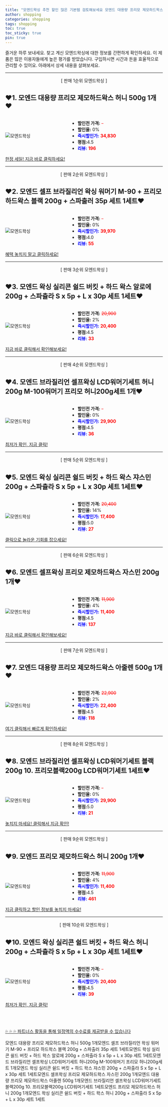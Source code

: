 ```yaml
---
title: "모엔드왁싱 추천 할인 많은 기본템 검토해보세요 모엔드 대용량 프리모 제모하드왁스 허니"
author: shopping
categories: shopping
tags: shopping
toc: true
toc_sticky: true
pin: true
---
```

즐거운 하루 보내세요. 찾고 계신 모엔드왁싱에 대한 정보를 간편하게 확인하세요. 이 제품은 많은 이용자들에게 높은 평가를 받았습니다. 구입하시면 시간과 돈을 효율적으로 관리할 수 있어요. 아래에서 상세 내용을 살펴보세요.

---
<p class="toplist" style="margin: 0 auto; display: block; width: fit-content;">[ 판매 1순위 모엔드왁싱 ]</p>

<h2><strong>❤️1. 모엔드 대용량 프리모 제모하드왁스 허니 500g 1개❤️</strong></h2>

<div style="display: flex; align-items: center;">
    <div style="flex: 0.4;">
        <img src="https://thumbnail9.coupangcdn.com/thumbnails/remote/230x230ex/image/retail/images/2020/07/29/9/2/df280d26-3976-48c8-b0a9-4fd399da9877.jpg" alt="모엔드왁싱" style="max-width: 100%;">
    </div>
    <div style="flex: 0.6; margin-left: 10px;">
        <ul>
            <li><strong>할인전 가격:</strong> <del style="color: red;">-</del></li>
            <li><strong>할인율:</strong> 0%</li>
            <li><span style='color:blue'><strong>즉시할인가:</strong></span> <span style='color:red'><strong>34,830</strong></span></li>
            <li><strong>평점:</strong>4.5</li>
            <li><span style='color:blue'><strong>리뷰:</strong></span> <span style='color:red'><strong>196</strong></span></li>
        </ul>
    </div>
</div>
<div class="center">
    <a href="https://William4Davisa.github.io?lptag=AF9450613&subid=githubio&pageKey=8207855178&traceid=V0-153&itemId=3208594460&vendorItemId=71195940437" class="myButton">
        한정 세일! 지금 바로 클릭하세요!
    </a>
</div>


---
<p class="toplist" style="margin: 0 auto; display: block; width: fit-content;">[ 판매 2순위 모엔드왁싱 ]</p>

<h2><strong>❤️2. 모엔드 셀프 브라질리언 왁싱 워머기 M-90 + 프리모 하드왁스 블랙 200g + 스파출러 35p 세트 1세트❤️</strong></h2>

<div style="display: flex; align-items: center;">
    <div style="flex: 0.4;">
        <img src="https://thumbnail6.coupangcdn.com/thumbnails/remote/230x230ex/image/retail/images/2020/08/10/15/6/45f7a210-9e60-48fd-9e79-10a2f2b2784e.jpg" alt="모엔드왁싱" style="max-width: 100%;">
    </div>
    <div style="flex: 0.6; margin-left: 10px;">
        <ul>
            <li><strong>할인전 가격:</strong> <del style="color: red;">-</del></li>
            <li><strong>할인율:</strong> 0%</li>
            <li><span style='color:blue'><strong>즉시할인가:</strong></span> <span style='color:red'><strong>39,970</strong></span></li>
            <li><strong>평점:</strong>4.0</li>
            <li><span style='color:blue'><strong>리뷰:</strong></span> <span style='color:red'><strong>55</strong></span></li>
        </ul>
    </div>
</div>
<div class="center">
    <a href="https://William4Davisa.github.io?lptag=AF9450613&subid=githubio&pageKey=2057315529&traceid=V0-153&itemId=3496979077&vendorItemId=71483203677" class="myButton">
        혜택 놓치지 말고 클릭하세요!
    </a>
</div>


---
<p class="toplist" style="margin: 0 auto; display: block; width: fit-content;">[ 판매 3순위 모엔드왁싱 ]</p>

<h2><strong>❤️3. 모엔드 왁싱 실리콘 쉴드 버킷 + 하드 왁스 알로에 200g + 스파츌라 S x 5p + L x 30p 세트 1세트❤️</strong></h2>

<div style="display: flex; align-items: center;">
    <div style="flex: 0.4;">
        <img src="https://thumbnail10.coupangcdn.com/thumbnails/remote/230x230ex/image/retail/images/2020/07/15/14/6/f8355cd7-9691-46db-ac65-65cbc4681135.jpg" alt="모엔드왁싱" style="max-width: 100%;">
    </div>
    <div style="flex: 0.6; margin-left: 10px;">
        <ul>
            <li><strong>할인전 가격:</strong> <del style="color: red;">20,900</del></li>
            <li><strong>할인율:</strong> 2%</li>
            <li><span style='color:blue'><strong>즉시할인가:</strong></span> <span style='color:red'><strong>20,400</strong></span></li>
            <li><strong>평점:</strong>4.5</li>
            <li><span style='color:blue'><strong>리뷰:</strong></span> <span style='color:red'><strong>33</strong></span></li>
        </ul>
    </div>
</div>
<div class="center">
    <a href="https://William4Davisa.github.io?lptag=AF9450613&subid=githubio&pageKey=1825536996&traceid=V0-153&itemId=3106165243&vendorItemId=71093931478" class="myButton">
        지금 바로 클릭해서 확인해보세요!
    </a>
</div>


---
<p class="toplist" style="margin: 0 auto; display: block; width: fit-content;">[ 판매 4순위 모엔드왁싱 ]</p>

<h2><strong>❤️4. 모엔드 브라질리언 셀프왁싱 LCD워머기세트 허니200g M-100워머기 프리모 허니200g세트 1개❤️</strong></h2>

<div style="display: flex; align-items: center;">
    <div style="flex: 0.4;">
        <img src="https://thumbnail8.coupangcdn.com/thumbnails/remote/230x230ex/image/vendor_inventory/48d7/0d27ce65e9b256e9927c1aa346210cd93b76d566a7c6e4e734e6259002f1.jpg" alt="모엔드왁싱" style="max-width: 100%;">
    </div>
    <div style="flex: 0.6; margin-left: 10px;">
        <ul>
            <li><strong>할인전 가격:</strong> <del style="color: red;">-</del></li>
            <li><strong>할인율:</strong> 0%</li>
            <li><span style='color:blue'><strong>즉시할인가:</strong></span> <span style='color:red'><strong>29,900</strong></span></li>
            <li><strong>평점:</strong>4.5</li>
            <li><span style='color:blue'><strong>리뷰:</strong></span> <span style='color:red'><strong>36</strong></span></li>
        </ul>
    </div>
</div>
<div class="center">
    <a href="https://William4Davisa.github.io?lptag=AF9450613&subid=githubio&pageKey=4866603340&traceid=V0-153&itemId=6318040461&vendorItemId=73613500353" class="myButton">
        최저가 확인, 지금 클릭!
    </a>
</div>


---
<p class="toplist" style="margin: 0 auto; display: block; width: fit-content;">[ 판매 5순위 모엔드왁싱 ]</p>

<h2><strong>❤️5. 모엔드 왁싱 실리콘 쉴드 버킷 + 하드 왁스 쟈스민 200g + 스파츌라 S x 5p + L x 30p 세트 1세트❤️</strong></h2>

<div style="display: flex; align-items: center;">
    <div style="flex: 0.4;">
        <img src="https://thumbnail7.coupangcdn.com/thumbnails/remote/230x230ex/image/retail/images/2020/07/15/14/1/9a335481-a3c9-4919-a0fc-b0d4d231d562.jpg" alt="모엔드왁싱" style="max-width: 100%;">
    </div>
    <div style="flex: 0.6; margin-left: 10px;">
        <ul>
            <li><strong>할인전 가격:</strong> <del style="color: red;">20,400</del></li>
            <li><strong>할인율:</strong> 14%</li>
            <li><span style='color:blue'><strong>즉시할인가:</strong></span> <span style='color:red'><strong>17,400</strong></span></li>
            <li><strong>평점:</strong>5.0</li>
            <li><span style='color:blue'><strong>리뷰:</strong></span> <span style='color:red'><strong>27</strong></span></li>
        </ul>
    </div>
</div>
<div class="center">
    <a href="https://William4Davisa.github.io?lptag=AF9450613&subid=githubio&pageKey=1825537064&traceid=V0-153&itemId=3106165341&vendorItemId=71093931573" class="myButton">
        클릭으로 놀라운 기회를 잡으세요!
    </a>
</div>


---
<p class="toplist" style="margin: 0 auto; display: block; width: fit-content;">[ 판매 6순위 모엔드왁싱 ]</p>

<h2><strong>❤️6. 모엔드 셀프왁싱 프리모 제모하드왁스 자스민 200g 1개❤️</strong></h2>

<div style="display: flex; align-items: center;">
    <div style="flex: 0.4;">
        <img src="https://thumbnail7.coupangcdn.com/thumbnails/remote/230x230ex/image/retail/images/2020/07/31/15/9/252d4753-90f9-45e4-97ff-8fadbff281d6.jpg" alt="모엔드왁싱" style="max-width: 100%;">
    </div>
    <div style="flex: 0.6; margin-left: 10px;">
        <ul>
            <li><strong>할인전 가격:</strong> <del style="color: red;">11,900</del></li>
            <li><strong>할인율:</strong> 4%</li>
            <li><span style='color:blue'><strong>즉시할인가:</strong></span> <span style='color:red'><strong>11,400</strong></span></li>
            <li><strong>평점:</strong>4.5</li>
            <li><span style='color:blue'><strong>리뷰:</strong></span> <span style='color:red'><strong>137</strong></span></li>
        </ul>
    </div>
</div>
<div class="center">
    <a href="https://William4Davisa.github.io?lptag=AF9450613&subid=githubio&pageKey=1888298066&traceid=V0-153&itemId=3227232133&vendorItemId=71214469365" class="myButton">
        지금 바로 클릭해서 확인해보세요!
    </a>
</div>


---
<p class="toplist" style="margin: 0 auto; display: block; width: fit-content;">[ 판매 7순위 모엔드왁싱 ]</p>

<h2><strong>❤️7. 모엔드 대용량 프리모 제모하드왁스 아줄렌 500g 1개❤️</strong></h2>

<div style="display: flex; align-items: center;">
    <div style="flex: 0.4;">
        <img src="https://thumbnail9.coupangcdn.com/thumbnails/remote/230x230ex/image/retail/images/2020/07/29/9/6/4d97c435-b4fa-4e42-9985-7e3d4d57ddc4.jpg" alt="모엔드왁싱" style="max-width: 100%;">
    </div>
    <div style="flex: 0.6; margin-left: 10px;">
        <ul>
            <li><strong>할인전 가격:</strong> <del style="color: red;">22,900</del></li>
            <li><strong>할인율:</strong> 2%</li>
            <li><span style='color:blue'><strong>즉시할인가:</strong></span> <span style='color:red'><strong>22,400</strong></span></li>
            <li><strong>평점:</strong>4.5</li>
            <li><span style='color:blue'><strong>리뷰:</strong></span> <span style='color:red'><strong>118</strong></span></li>
        </ul>
    </div>
</div>
<div class="center">
    <a href="https://William4Davisa.github.io?lptag=AF9450613&subid=githubio&pageKey=8207881490&traceid=V0-153&itemId=3208594453&vendorItemId=71195940435" class="myButton">
        여기 클릭해서 빠르게 확인하세요!
    </a>
</div>


---
<p class="toplist" style="margin: 0 auto; display: block; width: fit-content;">[ 판매 8순위 모엔드왁싱 ]</p>

<h2><strong>❤️8. 모엔드 브라질리언 셀프왁싱 LCD워머기세트 블랙200g 10. 프리모블랙200g LCD워머기세트 1세트❤️</strong></h2>

<div style="display: flex; align-items: center;">
    <div style="flex: 0.4;">
        <img src="https://thumbnail10.coupangcdn.com/thumbnails/remote/230x230ex/image/vendor_inventory/93f9/8d1f7c4225565779104fcaf0eedba95cc77f5433dee4e8c4ff570e551fe1.jpg" alt="모엔드왁싱" style="max-width: 100%;">
    </div>
    <div style="flex: 0.6; margin-left: 10px;">
        <ul>
            <li><strong>할인전 가격:</strong> <del style="color: red;">-</del></li>
            <li><strong>할인율:</strong> 0%</li>
            <li><span style='color:blue'><strong>즉시할인가:</strong></span> <span style='color:red'><strong>29,900</strong></span></li>
            <li><strong>평점:</strong>5.0</li>
            <li><span style='color:blue'><strong>리뷰:</strong></span> <span style='color:red'><strong>21</strong></span></li>
        </ul>
    </div>
</div>
<div class="center">
    <a href="https://William4Davisa.github.io?lptag=AF9450613&subid=githubio&pageKey=8207819491&traceid=V0-153&itemId=3381645912&vendorItemId=73613491806" class="myButton">
        놓치지 마세요! 클릭해서 지금 확인!
    </a>
</div>


---
<p class="toplist" style="margin: 0 auto; display: block; width: fit-content;">[ 판매 9순위 모엔드왁싱 ]</p>

<h2><strong>❤️9. 모엔드 프리모 제모하드왁스 허니 200g 1개❤️</strong></h2>

<div style="display: flex; align-items: center;">
    <div style="flex: 0.4;">
        <img src="https://thumbnail6.coupangcdn.com/thumbnails/remote/230x230ex/image/retail/images/2020/07/29/9/2/80887ad2-3670-4614-898a-c78fd00f5f62.jpg" alt="모엔드왁싱" style="max-width: 100%;">
    </div>
    <div style="flex: 0.6; margin-left: 10px;">
        <ul>
            <li><strong>할인전 가격:</strong> <del style="color: red;">11,900</del></li>
            <li><strong>할인율:</strong> 4%</li>
            <li><span style='color:blue'><strong>즉시할인가:</strong></span> <span style='color:red'><strong>11,400</strong></span></li>
            <li><strong>평점:</strong>4.5</li>
            <li><span style='color:blue'><strong>리뷰:</strong></span> <span style='color:red'><strong>461</strong></span></li>
        </ul>
    </div>
</div>
<div class="center">
    <a href="https://William4Davisa.github.io?lptag=AF9450613&subid=githubio&pageKey=1888298030&traceid=V0-153&itemId=3208594348&vendorItemId=71195940354" class="myButton">
        지금 클릭하고 할인 정보를 놓치지 마세요!
    </a>
</div>


---
<p class="toplist" style="margin: 0 auto; display: block; width: fit-content;">[ 판매 10순위 모엔드왁싱 ]</p>

<h2><strong>❤️10. 모엔드 왁싱 실리콘 쉴드 버킷 + 하드 왁스 허니 200g + 스파츌라 S x 5p + L x 30p 세트 1세트❤️</strong></h2>

<div style="display: flex; align-items: center;">
    <div style="flex: 0.4;">
        <img src="https://thumbnail9.coupangcdn.com/thumbnails/remote/230x230ex/image/retail/images/2020/07/15/14/0/8b7dd8e5-03a3-43c4-91e9-f337b765676c.jpg" alt="모엔드왁싱" style="max-width: 100%;">
    </div>
    <div style="flex: 0.6; margin-left: 10px;">
        <ul>
            <li><strong>할인전 가격:</strong> <del style="color: red;">-</del></li>
            <li><strong>할인율:</strong> 0%</li>
            <li><span style='color:blue'><strong>즉시할인가:</strong></span> <span style='color:red'><strong>20,400</strong></span></li>
            <li><strong>평점:</strong>4.5</li>
            <li><span style='color:blue'><strong>리뷰:</strong></span> <span style='color:red'><strong>39</strong></span></li>
        </ul>
    </div>
</div>
<div class="center">
    <a href="https://William4Davisa.github.io?lptag=AF9450613&subid=githubio&pageKey=1825537000&traceid=V0-153&itemId=3106165245&vendorItemId=71093931486" class="myButton">
        최저가 확인, 지금 클릭!
    </a>
</div>

<br><br><br>[💦 💦 💦 파트너스 활동을 통해 일정액의 수수료를 제공받을 수 있습니다](https://link.coupang.com/a/bcpT2c)<br><br>모엔드 대용량 프리모 제모하드왁스 허니 500g 1개모엔드 셀프 브라질리언 왁싱 워머기 M-90 + 프리모 하드왁스 블랙 200g + 스파출러 35p 세트 1세트모엔드 왁싱 실리콘 쉴드 버킷 + 하드 왁스 알로에 200g + 스파츌라 S x 5p + L x 30p 세트 1세트모엔드 브라질리언 셀프왁싱 LCD워머기세트 허니200g M-100워머기 프리모 허니200g세트 1개모엔드 왁싱 실리콘 쉴드 버킷 + 하드 왁스 쟈스민 200g + 스파츌라 S x 5p + L x 30p 세트 1세트모엔드 셀프왁싱 프리모 제모하드왁스 자스민 200g 1개모엔드 대용량 프리모 제모하드왁스 아줄렌 500g 1개모엔드 브라질리언 셀프왁싱 LCD워머기세트 블랙200g 10. 프리모블랙200g LCD워머기세트 1세트모엔드 프리모 제모하드왁스 허니 200g 1개모엔드 왁싱 실리콘 쉴드 버킷 + 하드 왁스 허니 200g + 스파츌라 S x 5p + L x 30p 세트 1세트